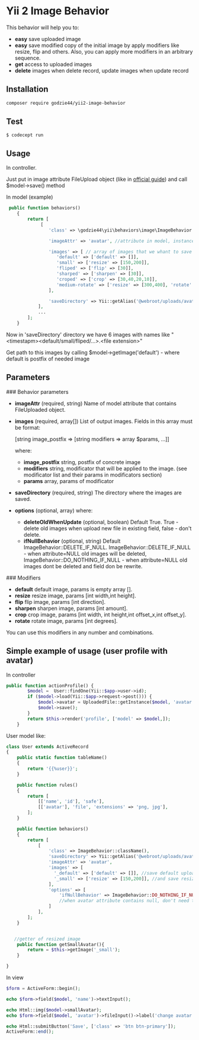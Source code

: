 Yii 2 Image Behavior
=====================
This behavior will help you to:

*    **easy**   save uploaded image
*    **easy**   save modified copy of the initial image by apply modifiers like resize, flip and others. Also, you can apply more modifiers in an arbitrary sequence.
*    **get**    access to uploaded images
*    **delete** images when delete record, update images when update record

Installation
------------
```bash
composer require godzie44/yii2-image-behavior
```

Test
-------------
```
$ codecept run
```

Usage
-------------
In controller.

Just put in image attribute FileUpload object (like in <a href="http://www.yiiframework.com/doc-2.0/guide-input-file-upload.html">official guide</a>) and call $model->save() method

In model (example)
```php
 public function behaviors()
    {
        return [
             [
                'class' => \godzie44\yii\behaviors\image\ImageBehavior::className(),

                'imageAttr' => 'avatar', //attribute in model, instance of FileUploaded

                'images' => [ // array of images that we whant to save
                   'default' => ['default' => []],
                   'small' => ['resize' => [150,200]],
                   'fliped' => ['flip' => [30]],
                   'sharped' => ['sharpen' => [30]],
                   'croped' => ['crop' => [30,40,20,10]],
                   'medium-rotate' => ['resize' => [300,400], 'rotate' => [40]],
                ],

                'saveDirectory' => Yii::getAlias('@webroot/uploads/avatars/'),
            ],
            ...
        ];
    }
```


Now in 'saveDirectory' directory we have 6 images with names like "\<timestapm\>\<default/small/fliped/...\>.\<file extension\>"

Get path to this images by calling $model->getImage('default') - where default is postfix of needed image

Parameters
----------

### Behavior parameters

* **imageAttr** (required, string) Name of model attribute that contains FileUploaded object.
* **images** (required, array[]) List of output images. Fields in this array must be format:

    [string image_postfix => [string modifiers => array $params, ...]]

    where:
    * **image_postfix** string, postfix of concrete image
    * **modifiers**   string, modificator that will be applied to the image. (see modificator list and their params in modificators section)
    * **params**        array, params of modificator



* **saveDirectory** (required, string) The directory where the images are saved.

* **options** (optional, array) where:
    * **deleteOldWhenUpdate** (optional, boolean) Default True. True - delete old images when upload new file in existing field, false - don't delete.
    * **ifNullBehavior**      (optional, string) Default ImageBehavior::DELETE_IF_NULL. ImageBehavior::DELETE_IF_NULL - when attribute=NULL old images will be deleted, ImageBehavior::DO_NOTHING_IF_NULL - when attribute=NULL old images dont be deleted and field don be rewrite.


### Modifiers

* **default**   default image, params is empty array [].
* **resize**    resize image, params [int width,int height].
* **flip**      flip image, params [int direction].
* **sharpen**   sharpen image, params [int amount].
* **crop**      crop image, params [int width, int height,int offset_x,int offset_y].
* **rotate**    rotate image, params [int degrees].

You can use this modifiers in any number and combinations.

Simple example of usage (user profile with avatar)
----------

In controller 

```php
public function actionProfile() {
        $model =  User::findOne(Yii::$app->user->id);
        if ($model->load(Yii::$app->request->post())) {
            $model->avatar = UploadedFile::getInstance($model, 'avatar');
            $model->save();
        }
        return $this->render('profile', ['model' => $model,]);
    }
```

User model like:

```php
class User extends ActiveRecord
{
    public static function tableName()
    {
        return '{{%user}}';
    }

    public function rules()
    {
        return [
            [['name', 'id'], 'safe'],
            [['avatar'], 'file', 'extensions' => 'png, jpg'],
        ];
    }

    public function behaviors()
    {
        return [
            [
                'class' => ImageBehavior::className(),
                'saveDirectory' => Yii::getAlias('@webroot/uploads/avatars/'),
                'imageAttr' => 'avatar',
                'images' => [
                  '_default' => ['default' => []], //save default upload image
                  '_small' => ['resize' => [150,200]], //and save resized copy
                ],
                'options' => [
                    'ifNullBehavior' => ImageBehavior::DO_NOTHING_IF_NULL, 
                    //when avatar attribute contains null, don't need to deleted images and rewrite avatar field
                ]
            ],
        ];
    }


   //getter of resized image
    public function getSmallAvatar(){
        return = $this->getImage('_small');
    }

}
```

In view 

```php
$form = ActiveForm::begin();

echo $form->field($model, 'name')->textInput();

echo Html::img($model->smallAvatar);
echo $form->field($model, 'avatar')->fileInput()->label('change avatar');

echo Html::submitButton('Save', ['class' => 'btn btn-primary']);
ActiveForm::end();
  
```

